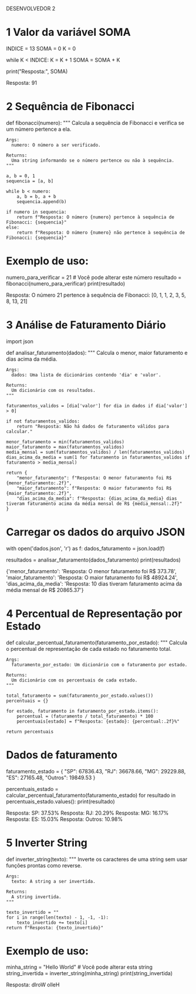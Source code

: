 DESENVOLVEDOR 2

# 1  Valor da variável SOMA

INDICE = 13
SOMA = 0
K = 0

while K < INDICE:
    K = K + 1
    SOMA = SOMA + K

print("Resposta:", SOMA)

Resposta: 91

# 2 Sequência de Fibonacci

def fibonacci(numero):
    """
    Calcula a sequência de Fibonacci e verifica se um número pertence a ela.

    Args:
      numero: O número a ser verificado.

    Returns:
      Uma string informando se o número pertence ou não à sequência.
    """

    a, b = 0, 1
    sequencia = [a, b]

    while b < numero:
        a, b = b, a + b
        sequencia.append(b)

    if numero in sequencia:
        return f"Resposta: O número {numero} pertence à sequência de Fibonacci: {sequencia}"
    else:
        return f"Resposta: O número {numero} não pertence à sequência de Fibonacci: {sequencia}"

# Exemplo de uso:
numero_para_verificar = 21 # Você pode alterar este número
resultado = fibonacci(numero_para_verificar)
print(resultado)

Resposta: O número 21 pertence à sequência de Fibonacci: [0, 1, 1, 2, 3, 5, 8, 13, 21]


# 3 Análise de Faturamento Diário
import json

def analisar_faturamento(dados):
    """
    Calcula o menor, maior faturamento e dias acima da média.

    Args:
      dados: Uma lista de dicionários contendo 'dia' e 'valor'.

    Returns:
      Um dicionário com os resultados.
    """

    faturamentos_validos = [dia['valor'] for dia in dados if dia['valor'] > 0]

    if not faturamentos_validos:
        return "Resposta: Não há dados de faturamento válidos para calcular."

    menor_faturamento = min(faturamentos_validos)
    maior_faturamento = max(faturamentos_validos)
    media_mensal = sum(faturamentos_validos) / len(faturamentos_validos)
    dias_acima_da_media = sum(1 for faturamento in faturamentos_validos if faturamento > media_mensal)

    return {
        "menor_faturamento": f"Resposta: O menor faturamento foi R$ {menor_faturamento:.2f}",
        "maior_faturamento": f"Resposta: O maior faturamento foi R$ {maior_faturamento:.2f}",
        "dias_acima_da_media": f"Resposta: {dias_acima_da_media} dias tiveram faturamento acima da média mensal de R$ {media_mensal:.2f}"
    }

# Carregar os dados do arquivo JSON
with open('dados.json', 'r') as f:
    dados_faturamento = json.load(f)

resultados = analisar_faturamento(dados_faturamento)
print(resultados)

{'menor_faturamento': 'Resposta: O menor faturamento foi R$ 373.78', 'maior_faturamento': 'Resposta: O maior faturamento foi R$ 48924.24', 'dias_acima_da_media': 'Resposta: 10 dias tiveram faturamento acima da média mensal de R$ 20865.37'}


# 4 Percentual de Representação por Estado

def calcular_percentual_faturamento(faturamento_por_estado):
    """
    Calcula o percentual de representação de cada estado no faturamento total.

    Args:
      faturamento_por_estado: Um dicionário com o faturamento por estado.

    Returns:
      Um dicionário com os percentuais de cada estado.
    """

    total_faturamento = sum(faturamento_por_estado.values())
    percentuais = {}

    for estado, faturamento in faturamento_por_estado.items():
        percentual = (faturamento / total_faturamento) * 100
        percentuais[estado] = f"Resposta: {estado}: {percentual:.2f}%"

    return percentuais

# Dados de faturamento
faturamento_estado = {
    "SP": 67836.43,
    "RJ": 36678.66,
    "MG": 29229.88,
    "ES": 27165.48,
    "Outros": 19849.53
}

percentuais_estado = calcular_percentual_faturamento(faturamento_estado)
for resultado in percentuais_estado.values():
  print(resultado)

Resposta: SP: 37.53%
Resposta: RJ: 20.29%
Resposta: MG: 16.17%
Resposta: ES: 15.03%
Resposta: Outros: 10.98%

# 5 Inverter String

def inverter_string(texto):
    """
    Inverte os caracteres de uma string sem usar funções prontas como reverse.

    Args:
      texto: A string a ser invertida.

    Returns:
      A string invertida.
    """

    texto_invertido = ""
    for i in range(len(texto) - 1, -1, -1):
        texto_invertido += texto[i]
    return f"Resposta: {texto_invertido}"

# Exemplo de uso:
minha_string = "Hello World" # Você pode alterar esta string
string_invertida = inverter_string(minha_string)
print(string_invertida)

Resposta: dlroW olleH


